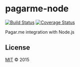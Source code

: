 # pagarme-node 

[![Build Status](https://travis-ci.org/grvcoelho/pagarme-node.svg?branch=master)](https://travis-ci.org/grvcoelho/pagarme-node)
[![Coverage Status](https://coveralls.io/repos/grvcoelho/pagarme-node/badge.svg?branch=master&service=github)](https://coveralls.io/github/grvcoelho/pagarme-node)

Pagar.me integration with Node.js

## License
[MIT](https://github.com/grvcoelho/pagarme-node/blob/master/LICENSE) &copy; 2015
